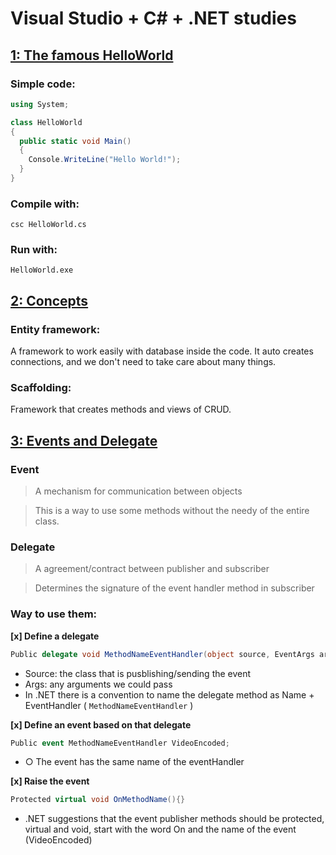# Visual Studio + C# + .NET studies

## [1: The famous HelloWorld]()

### Simple code:
```csharp
using System;

class HelloWorld
{
  public static void Main()
  {
    Console.WriteLine("Hello World!");
  }
}
```
### Compile with:
```csc HelloWorld.cs```
### Run with: 
```HelloWorld.exe```

## [2: Concepts]()

### Entity framework:
A framework to work easily with database inside the code. It auto creates connections, and we don't need to take care about many things.

### Scaffolding:
Framework that creates methods and views of CRUD.

## [3: Events and Delegate](https://github.com/felipeaugustox/csharp-studies/tree/master/EventsAndDelegate)

### Event
> A mechanism for communication between objects

> This is a way to use some methods without the needy of the entire class.

### Delegate
> A agreement/contract between publisher and subscriber

> Determines the signature of the event handler method in subscriber

### Way to use them:

**[x] Define a delegate**

```csharp
Public delegate void MethodNameEventHandler(object source, EventArgs args)
```
* Source: the class that is pusblishing/sending the event
* Args: any arguments we could pass
* In .NET there is a convention to name the delegate method as Name + EventHandler ( ```MethodNameEventHandler``` )
	
**[x] Define an event based on that delegate**
	
```csharp
Public event MethodNameEventHandler VideoEncoded;
```
* ○ The event has the same name of the eventHandler

**[x] Raise the event**

```csharp
Protected virtual void OnMethodName(){}
```

* .NET suggestions that the event publisher methods should be protected, virtual and void, start with the word On and the name of the event (VideoEncoded)